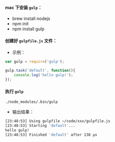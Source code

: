 #### mac 下安装 `gulp`：
- brew install nodejs
- npm init
- npm install gulp
#### 创建好 `gulpfile.js` 文件：
- 示例：
```js
var gulp = require('gulp');

gulp.task('default', function(){
    console.log('hello gulp!');
});
```

#### 执行 `gulp`
```bash
./node_modules/.bin/gulp
```
- 输出结果：
```bash
[23:48:53] Using gulpfile ~/code/xxx/gulpfile.js
[23:48:53] Starting 'default'...
hello gulp!
[23:48:53] Finished 'default' after 138 μs
```
